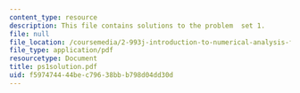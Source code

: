 ```yaml
---
content_type: resource
description: This file contains solutions to the problem  set 1.
file: null
file_location: /coursemedia/2-993j-introduction-to-numerical-analysis-for-engineering-13-002j-spring-2005/f597474444bec79638bbb798d04dd30d_ps1solution.pdf
file_type: application/pdf
resourcetype: Document
title: ps1solution.pdf
uid: f5974744-44be-c796-38bb-b798d04dd30d
---
```

